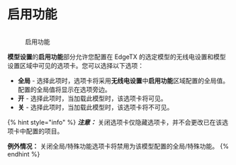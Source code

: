# 启用功能

<figure><img src="/.gitbook/assets/enabledfeatures.png" alt=""><figcaption><p>启用功能</p></figcaption></figure>

**模型设置**的**启用功能**部分允许您配置在 EdgeTX 的选定模型的无线电设置和模型设置区域中可见的选项卡。您可以选择以下选项：

* **全局** - 选择此项时，选项卡将采用**无线电设置**中**启用功能**区域配置的全局值。配置的全局值将显示在选项旁边。
* **开** - 选择此项时，当加载此模型时，该选项卡将可见。
* **关** - 选择此项时，当加载此模型时，该选项卡将不可见。

{% hint style="info" %}
_**注意：**_ 关闭选项卡仅隐藏选项卡，并不会更改已在该选项卡中配置的项目。

**例外情况：** 关闭全局/特殊功能选项卡将禁用为该模型配置的全局/特殊功能。
{% endhint %}